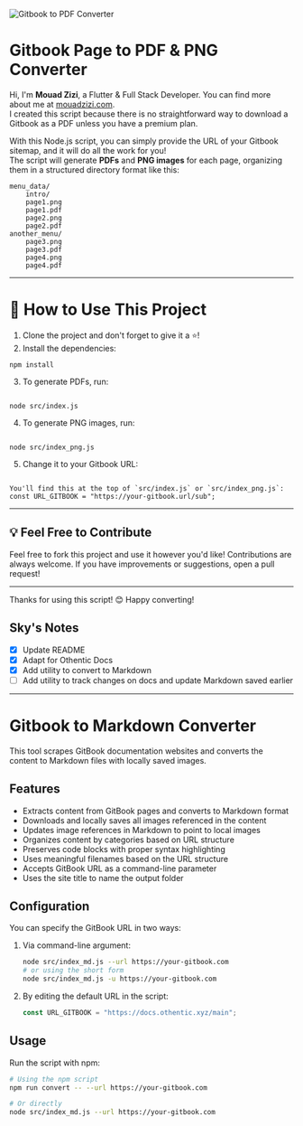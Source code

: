 ![Gitbook to PDF Converter](https://i.suar.me/7GV8m)

# Gitbook Page to PDF & PNG Converter

Hi, I'm **Mouad Zizi**, a Flutter & Full Stack Developer. You can find more about me at [mouadzizi.com](https://mouadzizi.com).  
I created this script because there is no straightforward way to download a Gitbook as a PDF unless you have a premium plan.

With this Node.js script, you can simply provide the URL of your Gitbook sitemap, and it will do all the work for you!  
The script will generate **PDFs** and **PNG images** for each page, organizing them in a structured directory format like this:

```
menu_data/
    intro/
    page1.png
    page1.pdf
    page2.png
    page2.pdf
another_menu/
    page3.png
    page3.pdf
    page4.png
    page4.pdf
```

---

# 🚀 How to Use This Project

1. Clone the project and don't forget to give it a ⭐!
2. Install the dependencies:

```
npm install
```

3. To generate PDFs, run:

```

node src/index.js

```

4. To generate PNG images, run:

```

node src/index_png.js

```

5. Change it to your Gitbook URL:

```

You'll find this at the top of `src/index.js` or `src/index_png.js`:
const URL_GITBOOK = "https://your-gitbook.url/sub";

```

---

## 💡 Feel Free to Contribute

Feel free to fork this project and use it however you'd like!
Contributions are always welcome. If you have improvements or suggestions, open a pull request!

---

Thanks for using this script! 😊
Happy converting!

## Sky's Notes

- [x] Update README
- [x] Adapt for Othentic Docs
- [x] Add utility to convert to Markdown
- [ ] Add utility to track changes on docs and update Markdown saved earlier

---

# Gitbook to Markdown Converter

This tool scrapes GitBook documentation websites and converts the content to Markdown files with locally saved images.

## Features

- Extracts content from GitBook pages and converts to Markdown format
- Downloads and locally saves all images referenced in the content
- Updates image references in Markdown to point to local images
- Organizes content by categories based on URL structure
- Preserves code blocks with proper syntax highlighting
- Uses meaningful filenames based on the URL structure
- Accepts GitBook URL as a command-line parameter
- Uses the site title to name the output folder

## Configuration

You can specify the GitBook URL in two ways:

1. Via command-line argument:
   ```bash
   node src/index_md.js --url https://your-gitbook.com
   # or using the short form
   node src/index_md.js -u https://your-gitbook.com
   ```

2. By editing the default URL in the script:
   ```javascript
   const URL_GITBOOK = "https://docs.othentic.xyz/main";
   ```

## Usage

Run the script with npm:

```bash
# Using the npm script
npm run convert -- --url https://your-gitbook.com

# Or directly
node src/index_md.js --url https://your-gitbook.com
```
